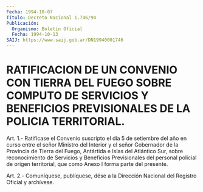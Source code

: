 ```yaml
---
Fecha: 1994-10-07
Título: Decreto Nacional 1.746/94
Publicación:
  Organismo: Boletín Oficial
  Fecha: 1994-10-13
SAIJ: https://www.saij.gob.ar/DN19940001746
---
```

# RATIFICACION DE UN CONVENIO CON TIERRA DEL FUEGO SOBRE COMPUTO DE SERVICIOS Y BENEFICIOS PREVISIONALES DE LA POLICIA TERRITORIAL.

<a id="1"></a>
Art. 1.- Ratifícase el Convenio suscripto el día 5 de setiembre del  año  en  curso entre el señor Ministro del Interior y el señor Gobernador de la  Provincia  de Tierra del Fuego, Antártida e Islas del Atlántico Sur, sobre reconocimiento  de  Servicios y Beneficios Previsionales  del  personal  policial de origen  territorial,  que como Anexo I forma parte del presente.

<a id="2"></a>
Art. 2.- Comuníquese, publíquese, dése a la Dirección Nacional del Registro Oficial y archívese.